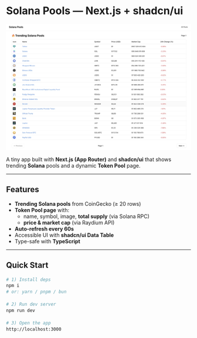 # Solana Pools — Next.js + shadcn/ui

![Demo](demo/img1.jpeg)

A tiny app built with **Next.js (App Router)** and **shadcn/ui** that shows trending **Solana** pools and a dynamic **Token Pool** page.

---

## Features

- **Trending Solana pools** from CoinGecko (≥ 20 rows)
- **Token Pool page** with:
  - name, symbol, image, **total supply** (via Solana RPC)
  - **price & market cap** (via Raydium API)
- **Auto-refresh every 60s**
- Accessible UI with **shadcn/ui Data Table**
- Type-safe with **TypeScript**

---

## Quick Start

```bash
# 1) Install deps
npm i
# or: yarn / pnpm / bun

# 2) Run dev server
npm run dev

# 3) Open the app
http://localhost:3000
